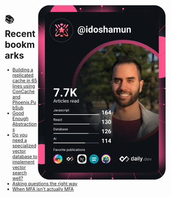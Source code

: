 <a href="https://app.daily.dev/idoshamun"><img src="https://raw.githubusercontent.com/idoshamun/idoshamun/devcard/devcard.svg" align='right' width="400" alt="Ido Shamun's Dev Card"/></a>

# 📚 Recent bookmarks
<!-- BOOKMARKS:START -->
- [Building a replicated cache in 65 lines using ConCache and Phoenix.PubSub](https://app.daily.dev/posts/dOgWOaapz?utm_source=rss&utm_medium=bookmarks&utm_campaign=28849d86070e4c099c877ab6837c61f0)
- [Good Enough Abstractions](https://app.daily.dev/posts/fSZjKg5Uv?utm_source=rss&utm_medium=bookmarks&utm_campaign=28849d86070e4c099c877ab6837c61f0)
- [Do you need a specialized vector database to implement vector search well?](https://app.daily.dev/posts/xvc7cTgXy?utm_source=rss&utm_medium=bookmarks&utm_campaign=28849d86070e4c099c877ab6837c61f0)
- [Asking questions the right way](https://app.daily.dev/posts/uyJ065G2s?utm_source=rss&utm_medium=bookmarks&utm_campaign=28849d86070e4c099c877ab6837c61f0)
- [When MFA isn&#39;t actually MFA](https://app.daily.dev/posts/Mua6ZR2Dn?utm_source=rss&utm_medium=bookmarks&utm_campaign=28849d86070e4c099c877ab6837c61f0)
<!-- BOOKMARKS:END -->
